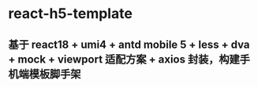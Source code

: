# react-h5-template
## 基于 react18 + umi4 + antd mobile 5 + less + dva + mock + viewport 适配方案 + axios 封装，构建手机端模板脚手架
